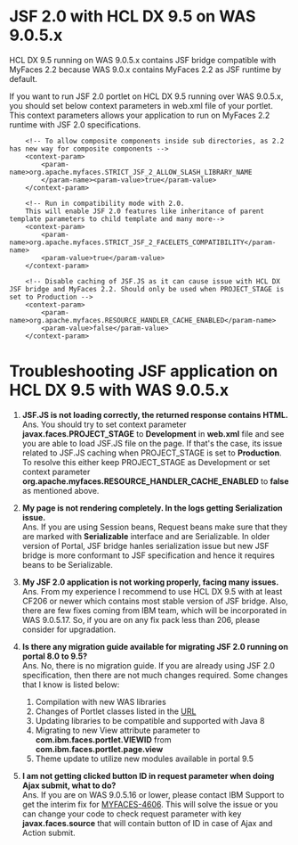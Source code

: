 # JSF 2.0 with HCL DX 9.5 on WAS 9.0.5.x
HCL DX 9.5 running on WAS 9.0.5.x contains JSF bridge compatible with MyFaces 2.2 because WAS 9.0.x contains MyFaces 2.2 as JSF runtime by default.

If you want to run JSF 2.0 portlet on HCL DX 9.5 running over WAS 9.0.5.x, you should set below context parameters in web.xml file of your portlet. This context parameters allows your application to run on MyFaces 2.2 runtime with JSF 2.0 specifications.

        <!-- To allow composite components inside sub directories, as 2.2 has new way for composite components -->
        <context-param>
            <param-name>org.apache.myfaces.STRICT_JSF_2_ALLOW_SLASH_LIBRARY_NAME
            </param-name><param-value>true</param-value>
        </context-param>

        <!-- Run in compatibility mode with 2.0.
        This will enable JSF 2.0 features like inheritance of parent template parameters to child template and many more-->
        <context-param>
            <param-name>org.apache.myfaces.STRICT_JSF_2_FACELETS_COMPATIBILITY</param-name>
            <param-value>true</param-value>
        </context-param>

        <!-- Disable caching of JSF.JS as it can cause issue with HCL DX JSF bridge and MyFaces 2.2. Should only be used when PROJECT_STAGE is set to Production -->
        <context-param>
            <param-name>org.apache.myfaces.RESOURCE_HANDLER_CACHE_ENABLED</param-name>
            <param-value>false</param-value>
        </context-param>

# Troubleshooting JSF application on HCL DX 9.5 with WAS 9.0.5.x

1. **JSF.JS is not loading correctly, the returned response contains HTML.**  
Ans. You should try to set context parameter **javax.faces.PROJECT_STAGE** to **Development** in **web.xml** file and see you are able to load JSF.JS file on the page. If that's the case, its issue related to JSF.JS caching when PROJECT_STAGE is set to **Production**. To resolve this either keep PROJECT_STAGE as Development or set context parameter **org.apache.myfaces.RESOURCE_HANDLER_CACHE_ENABLED** to **false** as mentioned above.

2. **My page is not rendering completely.  In the logs getting Serialization issue.**  
Ans. If you are using Session beans, Request beans make sure that they are marked with **Serializable** interface and are Serializable. In older version of Portal, JSF bridge hanles serialization issue but new JSF bridge is more conformant to JSF specification and hence it requires beans to be Serializable.

3. **My JSF 2.0 application is not working properly, facing many issues.**  
Ans. From my experience I recommend to use HCL DX 9.5 with at least CF206 or newer which contains most stable version of JSF bridge. Also, there are few fixes coming from IBM team, which will be incorporated in WAS 9.0.5.17. So, if you are on any fix pack less than 206, please consider for upgradation.

4. **Is there any migration guide available for migrating JSF 2.0 running on portal 8.0 to 9.5?**  
Ans. No, there is no migration guide. If you are already using JSF 2.0 specification, then there are not much changes required. Some changes that I know is listed below:
    1. Compilation with new WAS libraries
    2. Changes of Portlet classes listed in the [URL](https://opensource.hcltechsw.com/digital-experience/CF213/extend_dx/portlets_development/usage/jsf/)
    3. Updating libraries to be compatible and supported with Java 8
    4. Migrating to new View attribute parameter to **com.ibm.faces.portlet.VIEWID** from **com.ibm.faces.portlet.page.view**
    5. Theme update to utilize new modules available in portal 9.5  
    
5. **I am not getting clicked button ID in request parameter when doing Ajax submit, what to do?**  
Ans. If you are on WAS 9.0.5.16 or lower, please contact IBM Support to get the interim fix for [MYFACES-4606](https://issues.apache.org/jira/browse/MYFACES-4606). This will solve the issue or you can change your code to check request parameter with key **javax.faces.source** that will contain button of ID in case of Ajax and Action submit.